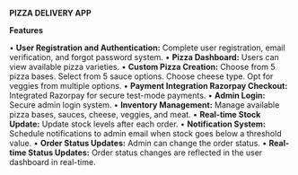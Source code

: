 **PIZZA DELIVERY APP**

**Features**

•	**User Registration and Authentication:** Complete user registration, email verification, and forgot password system.
•	**Pizza Dashboard:** Users can view available pizza varieties.
•	**Custom Pizza Creation:** Choose from 5 pizza bases. Select from 5 sauce options. Choose cheese type. Opt for veggies from multiple options.
•	**Payment Integration Razorpay Checkout:** Integrated Razorpay for secure test-mode payments.
•	**Admin Login:** Secure admin login system. 
•	**Inventory Management:** Manage available pizza bases, sauces, cheese, veggies, and meat. 
•	**Real-time Stock Update:** Update stock levels after each order. 
•	**Notification System:** Schedule notifications to admin email when stock goes below a threshold value.
• **Order Status Updates:** Admin can change the order status. 
•	**Real-time Status Updates:** Order status changes are reflected in the user dashboard in real-time.

